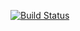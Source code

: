 [![Build Status](https://travis-ci.org/Vladimir3718/chessviz.svg?branch=master)](https://travis-ci.org/Vladimir3718/chessviz)